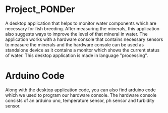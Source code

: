 # Project_PONDer

A desktop application that helps to monitor water components which are necessary for fish breeding. 
After measuring the minerals, this application also suggests ways to improve the level of that mineral in water. 
The application works with a hardware console that contains necessary sensors to measure the minerals and the hardware console can be used as standalone device 
as it contains a monitor which shows the current status of water.
This desktop application is made in language "processing".

# Arduino Code
Along with the desktop application code, you can also find arduino code which we used to program our hardware console. The hardware console consists of an arduino uno, temperature sensor, ph sensor and turbidity sensor.

